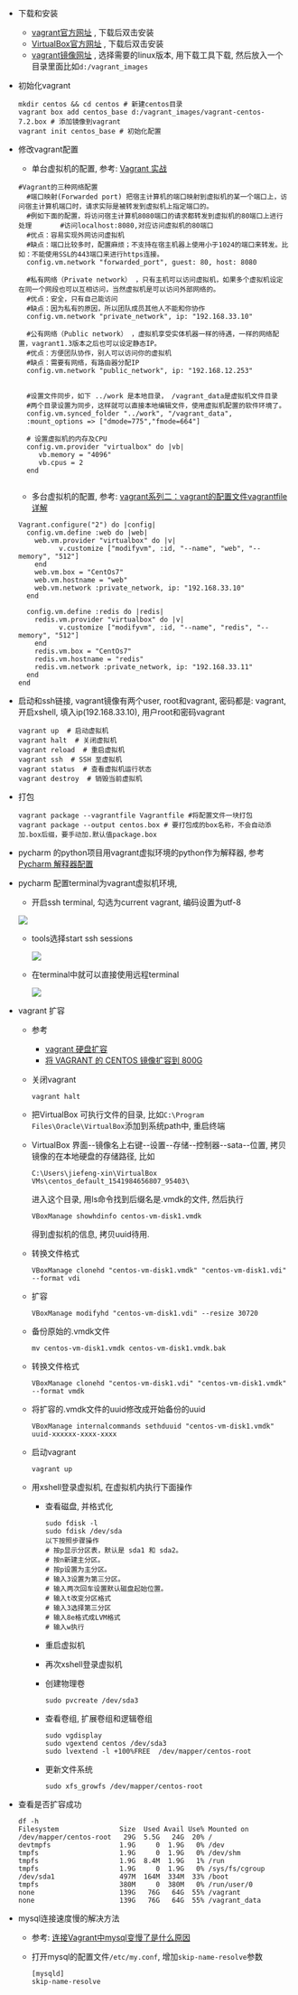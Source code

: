 + 下载和安装

  + [vagrant官方网址](https://www.vagrantup.com/downloads.html) , 下载后双击安装
  + [VirtualBox官方网址](https://www.virtualbox.org/wiki/Downloads) , 下载后双击安装
  + [vagrant镜像网址](http://www.vagrantbox.es/) , 选择需要的linux版本, 用下载工具下载, 然后放入一个目录里面比如`d:/vagrant_images`

+ 初始化vagrant

  ```
  mkdir centos && cd centos # 新建centos目录
  vagrant box add centos_base d:/vagrant_images/vagrant-centos-7.2.box # 添加镜像到vagrant
  vagrant init centos_base # 初始化配置
  ```

+ 修改vagrant配置

  + 单台虚拟机的配置, 参考: [Vagrant 实战](https://www.jianshu.com/p/2724cd5f28e5)

  ```
  #Vagrant的三种网络配置
    #端口映射(Forwarded port) 把宿主计算机的端口映射到虚拟机的某一个端口上，访问宿主计算机端口时，请求实际是被转发到虚拟机上指定端口的。
    #例如下面的配置，将访问宿主计算机8080端口的请求都转发到虚拟机的80端口上进行处理       #访问localhost:8080,对应访问虚拟机的80端口
    #优点：容易实现外网访问虚拟机
    #缺点：端口比较多时，配置麻烦；不支持在宿主机器上使用小于1024的端口来转发。比如：不能使用SSL的443端口来进行https连接。
    config.vm.network "forwarded_port", guest: 80, host: 8080
    
    #私有网络（Private network） ，只有主机可以访问虚拟机，如果多个虚拟机设定在同一个网段也可以互相访问，当然虚拟机是可以访问外部网络的。
    #优点：安全，只有自己能访问
    #缺点：因为私有的原因，所以团队成员其他人不能和你协作
    config.vm.network "private_network", ip: "192.168.33.10"
    
    #公有网络（Public network） ，虚拟机享受实体机器一样的待遇，一样的网络配置，vagrant1.3版本之后也可以设定静态IP。
    #优点：方便团队协作，别人可以访问你的虚拟机
    #缺点：需要有网络，有路由器分配IP
    config.vm.network "public_network", ip: "192.168.12.253"
    
    
    #设置文件同步，如下 ../work 是本地目录， /vagrant_data是虚拟机文件目录
    #两个目录设置为同步，这样就可以直接本地编辑文件，使用虚拟机配置的软件环境了。
    config.vm.synced_folder "../work", "/vagrant_data",
    :mount_options => ["dmode=775","fmode=664"]
    
    # 设置虚拟机的内存及CPU
    config.vm.provider "virtualbox" do |vb|
       vb.memory = "4096"
       vb.cpus = 2
    end
    
  
  ```

  + 多台虚拟机的配置, 参考: [vagrant系列二：vagrant的配置文件vagrantfile详解](https://blog.csdn.net/hel12he/article/details/51089774)

  ```
  Vagrant.configure("2") do |config|
    config.vm.define :web do |web|
      web.vm.provider "virtualbox" do |v|
            v.customize ["modifyvm", :id, "--name", "web", "--memory", "512"]
      end
      web.vm.box = "CentOs7"
      web.vm.hostname = "web"
      web.vm.network :private_network, ip: "192.168.33.10"
    end
  
    config.vm.define :redis do |redis|
      redis.vm.provider "virtualbox" do |v|
            v.customize ["modifyvm", :id, "--name", "redis", "--memory", "512"]
      end
      redis.vm.box = "CentOs7"
      redis.vm.hostname = "redis"
      redis.vm.network :private_network, ip: "192.168.33.11"
    end
  end
  ```

+ 启动和ssh链接, vagrant镜像有两个user,  root和vagrant, 密码都是: vagrant, 开启xshell, 填入ip(192.168.33.10), 用户root和密码vagrant

  ```
  vagrant up  # 启动虚拟机
  vagrant halt  # 关闭虚拟机
  vagrant reload  # 重启虚拟机
  vagrant ssh  # SSH 至虚拟机
  vagrant status  # 查看虚拟机运行状态
  vagrant destroy  # 销毁当前虚拟机
  ```

+ 打包

  ```
  vagrant package --vagrantfile Vagrantfile #将配置文件一块打包
  vagrant package --output centos.box # 要打包成的box名称，不会自动添加.box后缀，要手动加.默认值package.box
  ```

+ pycharm 的python项目用vagrant虚拟环境的python作为解释器, 参考 [Pycharm 解释器配置](https://pengzhendong.cn/2018/05/26/Pycharm-python-interpreter/)

+ pycharm 配置terminal为vagrant虚拟机环境,



  + 开启ssh terminal, 勾选为current vagrant, 编码设置为utf-8

  ![](https://ww1.sinaimg.cn/large/005YhI8igy1fx8kl17blhj311n0ix75n)



  + tools选择start ssh sessions

    ![](https://ww1.sinaimg.cn/large/005YhI8igy1fx8kmt5iq4j309w0atmxp)





  + 在terminal中就可以直接使用远程terminal

    ![](https://ww1.sinaimg.cn/large/005YhI8igy1fx8kog1jsoj30rv0c3t9l)

+ vagrant 扩容

  + 参考

    + [vagrant 硬盘扩容](https://mervyn1205.github.io/2018/09/20/01/)
    + [将 VAGRANT 的 CENTOS 镜像扩容到 800G](https://www.jianshu.com/p/0456b6be54bd)

  + 关闭vagrant

    ```
    vagrant halt
    ```

  + 把VirtualBox 可执行文件的目录, 比如`C:\Program Files\Oracle\VirtualBox`添加到系统path中, 重启终端

  + VirtualBox 界面--镜像名上右键--设置--存储--控制器--sata--位置, 拷贝镜像的在本地硬盘的存储路径, 比如

    ```
    C:\Users\jiefeng-xin\VirtualBox VMs\centos_default_1541984656807_95403\
    ```

    进入这个目录,  用ls命令找到后缀名是.vmdk的文件, 然后执行

    ```
    VBoxManage showhdinfo centos-vm-disk1.vmdk
    ```

    得到虚拟机的信息, 拷贝uuid待用.

  + 转换文件格式

    ```
    VBoxManage clonehd "centos-vm-disk1.vmdk" "centos-vm-disk1.vdi" --format vdi
    ```

  + 扩容

    ```
    VBoxManage modifyhd "centos-vm-disk1.vdi" --resize 30720
    ```

  + 备份原始的.vmdk文件

    ```
    mv centos-vm-disk1.vmdk centos-vm-disk1.vmdk.bak
    ```

  + 转换文件格式

    ```
    VBoxManage clonehd "centos-vm-disk1.vdi" "centos-vm-disk1.vmdk" --format vmdk
    ```

  + 将扩容的.vmdk文件的uuid修改成开始备份的uuid

    ```
    VBoxManage internalcommands sethduuid "centos-vm-disk1.vmdk" uuid-xxxxxx-xxxx-xxxx
    ```

  + 启动vagrant

    ```
    vagrant up
    ```

  + 用xshell登录虚拟机,  在虚拟机内执行下面操作

     + 查看磁盘, 并格式化

       ```
       sudo fdisk -l
       sudo fdisk /dev/sda
       以下按照步骤操作
       # 按p显示分区表，默认是 sda1 和 sda2。
       # 按n新建主分区。
       # 按p设置为主分区。
       # 输入3设置为第三分区。
       # 输入两次回车设置默认磁盘起始位置。
       # 输入t改变分区格式
       # 输入3选择第三分区
       # 输入8e格式成LVM格式
       # 输入w执行
       ```

    + 重启虚拟机

    + 再次xshell登录虚拟机

    + 创建物理卷

      ```
      sudo pvcreate /dev/sda3
      ```

    + 查看卷组, 扩展卷组和逻辑卷组

      ```
      sudo vgdisplay
      sudo vgextend centos /dev/sda3
      sudo lvextend -l +100%FREE  /dev/mapper/centos-root
      ```

    + 更新文件系统

      ```
      sudo xfs_growfs /dev/mapper/centos-root
      ```

+ 查看是否扩容成功

  ```
  df -h
  Filesystem               Size  Used Avail Use% Mounted on
  /dev/mapper/centos-root   29G  5.5G   24G  20% /
  devtmpfs                 1.9G     0  1.9G   0% /dev
  tmpfs                    1.9G     0  1.9G   0% /dev/shm
  tmpfs                    1.9G  8.4M  1.9G   1% /run
  tmpfs                    1.9G     0  1.9G   0% /sys/fs/cgroup
  /dev/sda1                497M  164M  334M  33% /boot
  tmpfs                    380M     0  380M   0% /run/user/0
  none                     139G   76G   64G  55% /vagrant
  none                     139G   76G   64G  55% /vagrant_data
  ```

+ mysql连接速度慢的解决方法

  + 参考: [连接Vagrant中mysql变慢了是什么原因](https://talk.ninghao.net/t/lian-jie-vagrantzhong-mysqlbian-man-liao-shi-shi-yao-yuan-yin/3521)

  + 打开mysql的配置文件`/etc/my.conf`,  增加`skip-name-resolve`参数

    ```
    [mysqld]
    skip-name-resolve
    ```
